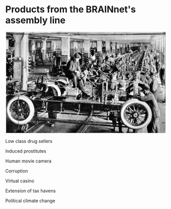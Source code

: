 # Products from the BRAINnet's assembly line 

![Car's assembly line](1923-automobile-fabbrica-di-automobili-sulla-linea-di-assemblaggio-finale-di-new-york-cmt08n.jpg)

Low class drug sellers

Induced prostitutes

Human movie camera 

Corruption

Virtual casino

Extension of tax havens

Political climate change

